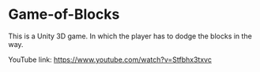# Game-of-Blocks
This is a Unity 3D game. In which the player has to dodge the blocks in the way.

YouTube link: https://www.youtube.com/watch?v=Stfbhx3txvc

